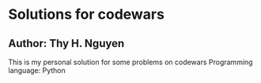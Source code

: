 # Solutions for codewars
## Author: Thy H. Nguyen
This is my personal solution for some problems on codewars 
Programming language: Python
